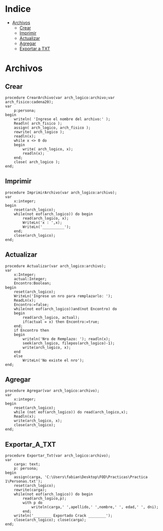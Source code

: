 Indice
=================

<!--ts-->
   * [Archivos](#Archivos)
     *  [Crear](#Crear)
     *  [Imprimir](#Imprimir)
     *  [Actualizar](#Actualizar)
     *  [Agregar](#Agregar)
     *  [Exportar a TXT](#Exportar_A_TXT)


Archivos
========

Crear
-----

```Pas
procedure CrearArchivo(var arch_logico:archivo;var arch_fisico:cadena20);
var
    p:persona;
begin
    writeln( 'Ingrese el nombre del archivo:' );
    Readln( arch_fisico );          
    assign( arch_logico, arch_fisico );
    rewrite( arch_logico );        
    readln(x);                
    while x <> 0 do          
    begin
        write( arch_logico, x); 
        readln(x);
    end;
    close( arch_logico ); 
end;

```

Imprimir
---------
```Pas
procedure ImprimirArchivo(var arch_logico:archivo);
var
    x:integer;
begin
    reset(arch_logico); 
    while(not eof(arch_logico)) do begin
		read(arch_logico, x);
		WriteLn('x : ',x);
        WriteLn('__________');
    end;
    close(arch_logico);
end;

```
Actualizar
----------
```Pas
procedure Actualizar(var arch_logico:archivo);
var
    x:Integer;
    actual:Integer;
    Encontro:Boolean;
begin
    reset(arch_logico);
    WriteLn('Ingrese un nro para remplazarlo: ');
    ReadLn(x);
    Encontro:=false;
    while(not eof(arch_logico))and(not Encontro) do 
    begin
        read(arch_logico, actual);
        if(actual = x) then Encontro:=true;
    end;
    if Encontro then
    begin
        writeln('Nro de Remplazo: '); readln(x);
        seek(arch_logico, filepos(arch_logico)-1);
        write(arch_logico, x);
    end   
    else
        WriteLn('No existe el nro');
end;
```

Agregar
-------
```Pas
procedure Agregar(var arch_logico:archivo);
var
    x:integer;
begin
    reset(arch_logico);
    while (not eof(arch_logico)) do read(arch_logico,x);
    Readln(x);
    write(arch_logico, x);
    close(arch_logico);
end;
```

Exportar_A_TXT
--------------

```Pas
procedure Exportar_Txt(var arch_logico:archivo);
var
	carga: text;
	p: persona;
begin
	assign(carga, 'C:\Users\fabian\Desktop\FOD\Practicas\Practica 1\Personas.txt');
	reset(arch_logico);
	rewrite(carga);
	while(not eof(arch_logico)) do begin
		read(arch_logico,p);
		with p do
			writeln(carga,' ',apellido,' ',nombre,' ', edad,' ', dni);
		end;
	writeln('________ Exportado Crack ________');
	close(arch_logico); close(carga);
end;
```
